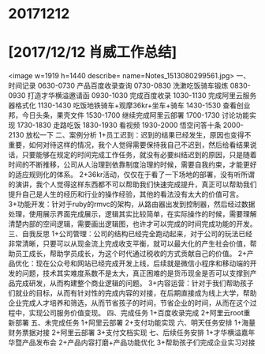 # 20171212

# [2017/12/12 肖威工作总结]
<image w=1919 h=1440 describe= name=Notes_1513080299561.jpg>
一、时间记录
0630-0730 产品百度收录查询
0730-0830 洗漱吃饭骑车锻炼
0830-0930 打造才华横溢邀请函
0930-1030 完成百度收录
1030-1130 完成阿里云服务器格式化
1130-1430 吃饭地铁骑车+观摩36kr+坐车+骑车
1430-1530 查看创业邦，今日头条，果壳文件
1530-1700 继续完成阿里云部署
1700-1730 讨论功能实现
1730-1830 走路吃饭
1830-1930 看视频
1930-2000 悟空问答十条
2000-2130 放松一下
二、案例分析
1+员工迟到：迟到的结果已经发生，原因也变得不重要，如何对待这样的情况，我个人觉得需要保持我自己不迟到，然后给看结果说话，只要能够在规定的时间完成工作任务，就没有必要纠结迟到的原因，只是随着时间的不断推移，公司从人治理到依靠制度治理的时候，需要自我约束，才能更好的适应规则化的体系。
2+36kr活动，仅仅在于看了一下场地的部署，没有听所谓的演讲，我个人觉得这样东西都不可以帮助我们快速完成提升，真正可以帮助我们提升自己是人生的经历和行业的操作经验，其他的看法没有太大的价值可言。
3+功能开发：针对于ruby的rmvc的架构，从路由器出发到控制器，然后经过数据处理，使用展示界面完成展示，逻辑其实比较简单，在实际操作的时候，需要理解清楚内部的空间逻辑，需要画出逻辑图，也许才可以完成的时间完成功能的开发。
三、自我反思
1+公司管理：公司的结构已经完全跑动起来，对于公司的玩法已经非常清晰，只要可以从现金流上完成收支平衡，就可以最大化的产生社会价值，帮助员工成长，帮助学员成长，为这个时代通过税收的方式贡献自己的价值。
2+产品优化：现在公众号和网站已经完成开发上线，后续就是微信小程序和移动端的开发的问题，技术其实难度系数不是太大，真正困难的是货币现金是否可以支撑到产品完成研发，从而构建整个商业逻辑的问题。
3+内容运营：针对于我们帮助孩子们就业的目标，从而有针对性的完成内容的对接，在后期直接成为线上大学，帮助企业完成人才培养和筛选，从而节省孩子的时间，节省企业的时间，从而在这个过程中，实现公司服务价值变现。
四、完成任务
1+百度收录完成
2+阿里云root重新部署
五、未完成任务
1+阿里云部署
2+支付功能实现
六、明天任务安排
1+海量财务票据对接
2+阿里云部署
3+支付文档实现
七、后续任务安排
1+才华横溢嘉年华暨产品发布会
2+产品内容打磨+产品功能优化
3+帮助孩子们完成企业实习对接

